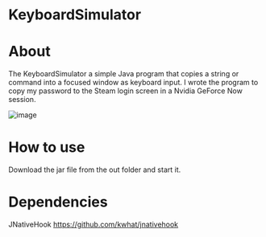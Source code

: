 # KeyboardSimulator
# About
The KeyboardSimulator a simple Java program that copies a string or command into a focused window as keyboard input.
I wrote the program to copy my password to the Steam login screen in a Nvidia GeForce Now session.

![image](https://user-images.githubusercontent.com/60380144/146837832-33e03851-2bd7-4817-89d5-a8c316d4e0be.png)

# How to use
Download the jar file from the out folder and start it.

# Dependencies
JNativeHook https://github.com/kwhat/jnativehook
